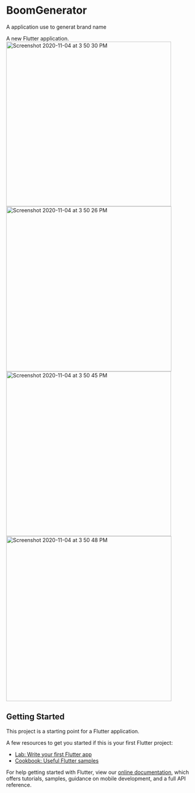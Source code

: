 # BoomGenerator
A application use to generat brand name

A new Flutter application.
<img width="442" alt="Screenshot 2020-11-04 at 3 50 30 PM" src="https://user-images.githubusercontent.com/72858063/98951518-5b8bc580-2520-11eb-8da6-ca716d92621a.png"><img width="443" alt="Screenshot 2020-11-04 at 3 50 26 PM" src="https://user-images.githubusercontent.com/72858063/98951524-5dee1f80-2520-11eb-9087-981e4cea9c15.png"><img width="442" alt="Screenshot 2020-11-04 at 3 50 45 PM" src="https://user-images.githubusercontent.com/72858063/98951531-60e91000-2520-11eb-8552-bade480af84a.png"><img width="443" alt="Screenshot 2020-11-04 at 3 50 48 PM" src="https://user-images.githubusercontent.com/72858063/98951539-62b2d380-2520-11eb-900c-4bae0d3aa037.png">





## Getting Started

This project is a starting point for a Flutter application.

A few resources to get you started if this is your first Flutter project:

- [Lab: Write your first Flutter app](https://flutter.dev/docs/get-started/codelab)
- [Cookbook: Useful Flutter samples](https://flutter.dev/docs/cookbook)

For help getting started with Flutter, view our
[online documentation](https://flutter.dev/docs), which offers tutorials,
samples, guidance on mobile development, and a full API reference.
